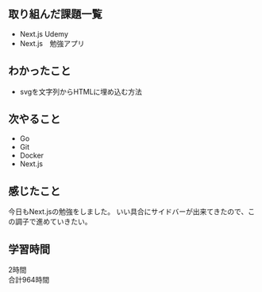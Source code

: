 ## 取り組んだ課題一覧
- Next.js Udemy
- Next.js　勉強アプリ

## わかったこと
- svgを文字列からHTMLに埋め込む方法

## 次やること
- Go
- Git
- Docker
- Next.js

## 感じたこと
今日もNext.jsの勉強をしました。
いい具合にサイドバーが出来てきたので、この調子で進めていきたい。

## 学習時間
2時間<br />
合計964時間
